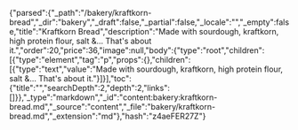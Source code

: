 {"parsed":{"_path":"/bakery/kraftkorn-bread","_dir":"bakery","_draft":false,"_partial":false,"_locale":"","_empty":false,"title":"Kraftkorn Bread","description":"Made with sourdough, kraftkorn, high protein flour, salt &... That's about it.","order":20,"price":36,"image":null,"body":{"type":"root","children":[{"type":"element","tag":"p","props":{},"children":[{"type":"text","value":"Made with sourdough, kraftkorn, high protein flour, salt &... That's about it."}]}],"toc":{"title":"","searchDepth":2,"depth":2,"links":[]}},"_type":"markdown","_id":"content:bakery:kraftkorn-bread.md","_source":"content","_file":"bakery/kraftkorn-bread.md","_extension":"md"},"hash":"z4aeFER27Z"}